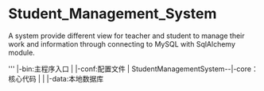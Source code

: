 # Student_Management_System
A system provide different view for teacher and student to manage their work and information through connecting to MySQL with SqlAlchemy module.


'''
                         |-bin:主程序入口
                         |
                         |-conf:配置文件
                         |
StudentManagementSystem--|-core：核心代码
                         |
                         |
                         |-data:本地数据库
